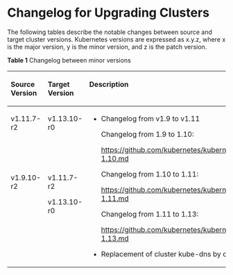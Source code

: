 # Changelog for Upgrading Clusters<a name="cce_01_0197"></a>

The following tables describe the notable changes between source and target cluster versions. Kubernetes versions are expressed as x.y.z, where x is the major version, y is the minor version, and z is the patch version.

**Table  1**  Changelog between minor versions

<a name="table2753123294516"></a>
<table><thead align="left"><tr id="row1675420321456"><th class="cellrowborder" valign="top" width="18.07%" id="mcps1.2.4.1.1"><p id="p875433211458"><a name="p875433211458"></a><a name="p875433211458"></a>Source Version</p>
</th>
<th class="cellrowborder" valign="top" width="26.22%" id="mcps1.2.4.1.2"><p id="p1775411321455"><a name="p1775411321455"></a><a name="p1775411321455"></a>Target Version</p>
</th>
<th class="cellrowborder" valign="top" width="55.71%" id="mcps1.2.4.1.3"><p id="p7754133244518"><a name="p7754133244518"></a><a name="p7754133244518"></a>Description</p>
</th>
</tr>
</thead>
<tbody><tr id="row10629113618548"><td class="cellrowborder" valign="top" width="18.07%" headers="mcps1.2.4.1.1 "><p id="p86302367545"><a name="p86302367545"></a><a name="p86302367545"></a>v1.11.7-r2</p>
</td>
<td class="cellrowborder" valign="top" width="26.22%" headers="mcps1.2.4.1.2 "><p id="p563043665413"><a name="p563043665413"></a><a name="p563043665413"></a>v1.13.10-r0</p>
</td>
<td class="cellrowborder" rowspan="2" valign="top" width="55.71%" headers="mcps1.2.4.1.3 "><a name="ul8754193215457"></a><a name="ul8754193215457"></a><ul id="ul8754193215457"><li>Changelog from v1.9 to v1.11<p id="p17754203212457"><a name="p17754203212457"></a><a name="p17754203212457"></a>Changelog from 1.9 to 1.10:</p>
<p id="p16350133820333"><a name="p16350133820333"></a><a name="p16350133820333"></a><a href="https://github.com/kubernetes/kubernetes/blob/master/CHANGELOG/CHANGELOG-1.10.md" target="_blank" rel="noopener noreferrer">https://github.com/kubernetes/kubernetes/blob/master/CHANGELOG/CHANGELOG-1.10.md</a></p>
<p id="p1775573284513"><a name="p1775573284513"></a><a name="p1775573284513"></a>Changelog from 1.10 to 1.11:</p>
<p id="p158539711343"><a name="p158539711343"></a><a name="p158539711343"></a><a href="https://github.com/kubernetes/kubernetes/blob/master/CHANGELOG/CHANGELOG-1.11.md" target="_blank" rel="noopener noreferrer">https://github.com/kubernetes/kubernetes/blob/master/CHANGELOG/CHANGELOG-1.11.md</a></p>
<p id="p292141312168"><a name="p292141312168"></a><a name="p292141312168"></a>Changelog from 1.11 to 1.13:</p>
<p id="p2092191391612"><a name="p2092191391612"></a><a name="p2092191391612"></a><a href="https://github.com/kubernetes/kubernetes/blob/master/CHANGELOG/CHANGELOG-1.13.md" target="_blank" rel="noopener noreferrer">https://github.com/kubernetes/kubernetes/blob/master/CHANGELOG/CHANGELOG-1.13.md</a></p>
</li><li>Replacement of cluster kube-dns by core-dns</li></ul>
</td>
</tr>
<tr id="row89581552124912"><td class="cellrowborder" valign="top" headers="mcps1.2.4.1.1 "><p id="p2254104920346"><a name="p2254104920346"></a><a name="p2254104920346"></a>v1.9.10-r2</p>
</td>
<td class="cellrowborder" valign="top" headers="mcps1.2.4.1.2 "><p id="p17413141720555"><a name="p17413141720555"></a><a name="p17413141720555"></a>v1.11.7-r2</p>
<p id="p14958175294915"><a name="p14958175294915"></a><a name="p14958175294915"></a>v1.13.10-r0</p>
</td>
</tr>
</tbody>
</table>

